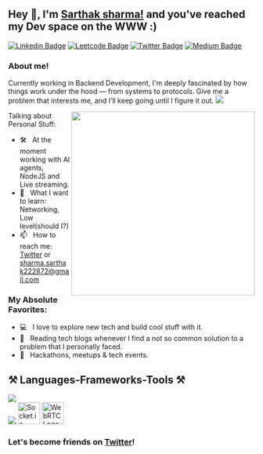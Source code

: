 ## Hey 👋, I'm [Sarthak sharma!](https://twitter.com/sarthaksharma85) and you've reached my Dev space on the WWW :)

<!-- [![Website Badge](https://img.shields.io/badge/Website-3b5998?style=flat-square&logo=google-chrome&logoColor=white)](https://vikrantbhat.com/) -->

[![Linkedin Badge](https://img.shields.io/badge/LinkedIn-0077B5?style=for-the-badge&logo=linkedin&logoColor=white)](https://www.linkedin.com/in/sarthaksharma27/)
[![Leetcode Badge](https://img.shields.io/badge/LeetCode-FFA116?style=for-the-badge&logo=leetcode&logoColor=white)](https://leetcode.com/u/sarthaksharma27/)
[![Twitter Badge](https://img.shields.io/badge/Twitter-1DA1F2?style=for-the-badge&logo=twitter&logoColor=white)](https://twitter.com/sarthaksharma85)
[![Medium Badge](https://img.shields.io/badge/Medium-12100E?style=for-the-badge&logo=medium&logoColor=white)](https://medium.com/@sharma.sarthak222872)


### About me! &nbsp; 

Currently working in Backend Development, I'm deeply fascinated by how things work under the hood — from systems to protocols. Give me a problem that interests me, and I’ll keep going until I figure it out. 
[![](https://gitwar.herokuapp.com/badge?username=bhatvikrant&label=Gitwar%20Profile%20Score&style=for-the-badge&color=0088cc)](https://gitwar.herokuapp.com/bhatvikrant) 

<img align="right" width="375" alt="" src="https://media.giphy.com/media/SIuI7syOPvm1HAd5GF/giphy.gif" />

 Talking about Personal Stuff:

- 🛠 &nbsp; At the moment working with AI agents, NodeJS and Live streaming.
- 👀 &nbsp; What I want to learn: Networking, Low level(should I?)
  <!-- - 👨🏻‍💻 &nbsp; Most of my projects are available on [Github](https://github.com/sarthaksharma27).
- 👾 &nbsp; Fun fact: undefined can be defined in Javascript. <!-- > var some_var; undefined > some_var == undefined true > undefined = 'i am undefined' -->
- 📫 &nbsp; How to reach me: [Twitter](https://twitter.com/sarthaksharma85) or sharma.sarthak222872@gmail.com
<!-- - 📝 &nbsp; Checkout my [Resume](https://github.com/bhatvikrant/bhatvikrant/blob/master/resume.pdf). (Haven't update it in a while, but here you go) -->
<!-- - 🚀 &nbsp; I’m currently learning Backend Development. -->
### My Absolute Favorites:

- 💻 &nbsp; I love to explore new tech and build cool stuff with it.
- 📰 &nbsp; Reading tech blogs whenever I find a not so common solution to a problem that I personally faced.
- 🍕 &nbsp; Hackathons, meetups & tech events.

<h2 align="left">⚒️ Languages-Frameworks-Tools ⚒️</h2>

<div align="left"> <img src="https://skillicons.dev/icons?i=nodejs,express,javascript,typescript,cpp,mongodb,postgres," /><br> <img src="https://skillicons.dev/icons?i=linux,git,redis,docker" /> <img src="https://upload.wikimedia.org/wikipedia/commons/thumb/9/96/Socket-io.svg/2048px-Socket-io.svg.png" alt="Socket.io Logo" style="height: 45px;"> <img src="https://webrtc.github.io/webrtc-org/assets/images/webrtc-logo-vert-retro-255x305.png" alt="WebRTC Logo" style="height: 45px;"> 

### Let's become friends on [Twitter](https://twitter.com/sarthaksharma85)!

</div>
